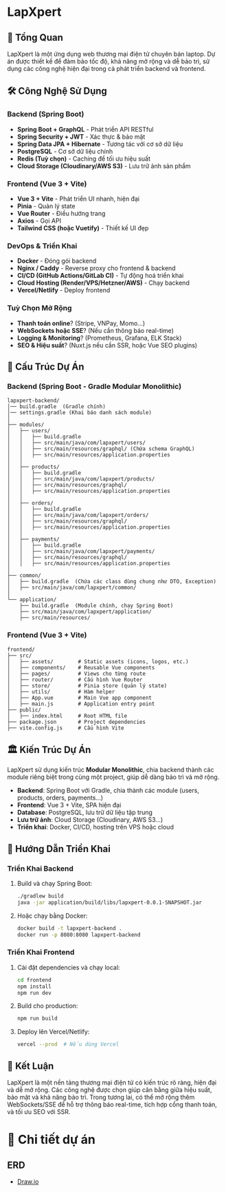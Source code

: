 # LapXpert

## 📌 Tổng Quan
LapXpert là một ứng dụng web thương mại điện tử chuyên bán laptop. Dự án được thiết kế để đảm bảo tốc độ, khả năng mở rộng và dễ bảo trì, sử dụng các công nghệ hiện đại trong cả phát triển backend và frontend.

## 🛠 Công Nghệ Sử Dụng

### **Backend (Spring Boot)**
- **Spring Boot + GraphQL** - Phát triển API RESTful
- **Spring Security + JWT** - Xác thực & bảo mật
- **Spring Data JPA + Hibernate** - Tương tác với cơ sở dữ liệu
- **PostgreSQL** - Cơ sở dữ liệu chính
- **Redis (Tuỳ chọn)** - Caching để tối ưu hiệu suất
- **Cloud Storage (Cloudinary/AWS S3)** - Lưu trữ ảnh sản phẩm

### **Frontend (Vue 3 + Vite)**
- **Vue 3 + Vite** - Phát triển UI nhanh, hiện đại
- **Pinia** - Quản lý state
- **Vue Router** - Điều hướng trang
- **Axios** - Gọi API
- **Tailwind CSS (hoặc Vuetify)** - Thiết kế UI đẹp

### **DevOps & Triển Khai**
- **Docker** - Đóng gói backend
- **Nginx / Caddy** - Reverse proxy cho frontend & backend
- **CI/CD (GitHub Actions/GitLab CI)** - Tự động hoá triển khai
- **Cloud Hosting (Render/VPS/Hetzner/AWS)** - Chạy backend
- **Vercel/Netlify** - Deploy frontend

### **Tuỳ Chọn Mở Rộng**
- **Thanh toán online**? (Stripe, VNPay, Momo...)
- **WebSockets hoặc SSE**? (Nếu cần thông báo real-time)
- **Logging & Monitoring**? (Prometheus, Grafana, ELK Stack)
- **SEO & Hiệu suất**? (Nuxt.js nếu cần SSR, hoặc Vue SEO plugins)

## 📂 Cấu Trúc Dự Án

### **Backend (Spring Boot - Gradle Modular Monolithic)**
```
lapxpert-backend/
│── build.gradle  (Gradle chính)
│── settings.gradle (Khai báo danh sách module)
│
├── modules/
│   ├── users/
│   │   ├── build.gradle
│   │   ├── src/main/java/com/lapxpert/users/
│   │   ├── src/main/resources/graphql/ (Chứa schema GraphQL)
│   │   ├── src/main/resources/application.properties
│   │
│   ├── products/
│   │   ├── build.gradle
│   │   ├── src/main/java/com/lapxpert/products/
│   │   ├── src/main/resources/graphql/
│   │   ├── src/main/resources/application.properties
│   │
│   ├── orders/
│   │   ├── build.gradle
│   │   ├── src/main/java/com/lapxpert/orders/
│   │   ├── src/main/resources/graphql/
│   │   ├── src/main/resources/application.properties
│   │
│   ├── payments/
│   │   ├── build.gradle
│   │   ├── src/main/java/com/lapxpert/payments/
│   │   ├── src/main/resources/graphql/
│   │   ├── src/main/resources/application.properties
│
├── common/
│   ├── build.gradle  (Chứa các class dùng chung như DTO, Exception)
│   ├── src/main/java/com/lapxpert/common/
│
└── application/
    ├── build.gradle  (Module chính, chạy Spring Boot)
    ├── src/main/java/com/lapxpert/application/
    ├── src/main/resources/
```

### **Frontend (Vue 3 + Vite)**
```
frontend/
├── src/
│   ├── assets/        # Static assets (icons, logos, etc.)
│   ├── components/    # Reusable Vue components
│   ├── pages/         # Views cho từng route
│   ├── router/        # Cấu hình Vue Router
│   ├── store/         # Pinia store (quản lý state)
│   ├── utils/         # Hàm helper
│   ├── App.vue        # Main Vue app component
│   ├── main.js        # Application entry point
├── public/
│   ├── index.html     # Root HTML file
├── package.json       # Project dependencies
├── vite.config.js     # Cấu hình Vite
```

## 🏛 Kiến Trúc Dự Án
LapXpert sử dụng kiến trúc **Modular Monolithic**, chia backend thành các module riêng biệt trong cùng một project, giúp dễ dàng bảo trì và mở rộng. 

- **Backend**: Spring Boot với Gradle, chia thành các module (users, products, orders, payments...)
- **Frontend**: Vue 3 + Vite, SPA hiện đại
- **Database**: PostgreSQL, lưu trữ dữ liệu tập trung
- **Lưu trữ ảnh**: Cloud Storage (Cloudinary, AWS S3...)
- **Triển khai**: Docker, CI/CD, hosting trên VPS hoặc cloud

## 🚀 Hướng Dẫn Triển Khai

### **Triển Khai Backend**
1. Build và chạy Spring Boot:
   ```sh
   ./gradlew build
   java -jar application/build/libs/lapxpert-0.0.1-SNAPSHOT.jar
   ```
2. Hoặc chạy bằng Docker:
   ```sh
   docker build -t lapxpert-backend .
   docker run -p 8080:8080 lapxpert-backend
   ```

### **Triển Khai Frontend**
1. Cài đặt dependencies và chạy local:
   ```sh
   cd frontend
   npm install
   npm run dev
   ```
2. Build cho production:
   ```sh
   npm run build
   ```
3. Deploy lên Vercel/Netlify:
   ```sh
   vercel --prod  # Nếu dùng Vercel
   ```

## 📌 Kết Luận
LapXpert là một nền tảng thương mại điện tử có kiến trúc rõ ràng, hiện đại và dễ mở rộng. Các công nghệ được chọn giúp cân bằng giữa hiệu suất, bảo mật và khả năng bảo trì. Trong tương lai, có thể mở rộng thêm WebSockets/SSE để hỗ trợ thông báo real-time, tích hợp cổng thanh toán, và tối ưu SEO với SSR.

# 📌 Chi tiết dự án
## ERD
- [Draw.io](https://drive.google.com/file/d/1sZ6hDHrX0rYvk3Z9J72mfrLQJxkR1QLv/view)
